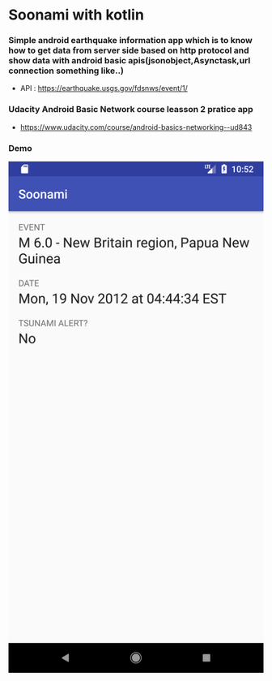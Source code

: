 # Soonami with kotlin 

### Simple android earthquake information app which is to know how to get data from server side based on http protocol and show data with android basic apis(jsonobject,Asynctask,url connection something like..) 

- API : https://earthquake.usgs.gov/fdsnws/event/1/

### Udacity Android Basic Network course leasson 2 pratice app
- https://www.udacity.com/course/android-basics-networking--ud843
  


### Demo
![demo](https://github.com/superbderrick/Soonami/blob/starting-point/demo/demo.png)









